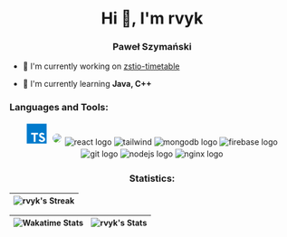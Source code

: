 <h1 align="center">Hi 👋, I'm rvyk</h1>
<h3 align="center">Paweł Szymański</h3>

- 🔭 I'm currently working on [zstio-timetable](https://github.com/rvyk/zstio-timetable)

- 🌱 I'm currently learning **Java, C++**

<h3 align="left">Languages and Tools:</h3>

<p align="center">
<img src="https://raw.githubusercontent.com/devicons/devicon/master/icons/typescript/typescript-original.svg" alt="typescript" width="36" style="margin: 2px;"/> <img src="https://cdn.jsdelivr.net/gh/devicons/devicon/icons/nextjs/nextjs-original.svg" height="36" style="background-color: #ffffff; border-radius: 100%; padding: 2px; margin: 2px;" /><img src="https://cdn.jsdelivr.net/gh/devicons/devicon/icons/react/react-original.svg" height="36" alt="react logo"  style="margin: 2px;"/><img src="https://www.vectorlogo.zone/logos/tailwindcss/tailwindcss-icon.svg" alt="tailwind" height="36" style="margin: 2px;"/><img src="https://cdn.jsdelivr.net/gh/devicons/devicon/icons/mongodb/mongodb-original.svg" height="36" alt="mongodb logo" style="margin: 2px;" /><img src="https://cdn.jsdelivr.net/gh/devicons/devicon/icons/firebase/firebase-plain.svg" height="36" alt="firebase logo"  style="margin: 2px;"/>
  <img src="https://cdn.jsdelivr.net/gh/devicons/devicon/icons/git/git-original.svg" height="36" alt="git logo" style="margin: 2px;" /><img src="https://cdn.jsdelivr.net/gh/devicons/devicon/icons/nodejs/nodejs-original.svg" height="36" alt="nodejs logo"  style="margin: 2px;"/><img src="https://cdn.jsdelivr.net/gh/devicons/devicon/icons/nginx/nginx-original.svg" height="36" alt="nginx logo" style="margin: 2px;" />
</p>

<div align="center">
  
<h3 align="center">Statistics:</h3>
  
| ![rvyk's Streak](https://github-readme-streak-stats.herokuapp.com/?user=rvyk&theme=omni&hide_border=true) |
| :-------------: |
  
 </div>


| ![Wakatime Stats](https://github-readme-stats.vercel.app/api/wakatime?username=@rvyk&langs_count=8&layout=compact&cache_seconds=86400&theme=omni&hide_border=true) | ![rvyk's Stats](https://github-readme-stats.vercel.app/api?username=rvyk&theme=omni&show_icons=true&hide_border=true&count_private=true) |
| ------------- | ------------- |
